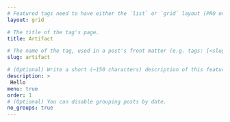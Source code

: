```yaml
---
# Featured tags need to have either the `list` or `grid` layout (PRO only).
layout: grid

# The title of the tag's page.
title: Artifact

# The name of the tag, used in a post's front matter (e.g. tags: [<slug>]).
slug: artifact

# (Optional) Write a short (~150 characters) description of this featured tag.
description: >
 Hello
menu: true
order: 1
# (Optional) You can disable grouping posts by date.
no_groups: true
---
```

